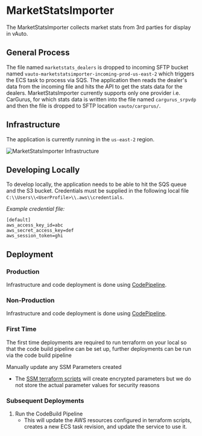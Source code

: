 # MarketStatsImporter

The MarketStatsImporter collects market stats from 3rd parties for display in vAuto.

## General Process

The file named ```marketstats_dealers``` is dropped to incoming SFTP bucket named ```vauto-marketstatsimporter-incoming-prod-us-east-2``` which triggers the ECS task to process via SQS. The application then reads the dealer's data from the incoming file and hits the API to get the stats data for the dealers.
MarketStatsImporter currently supports only one provider i.e. CarGurus, for which stats data is written into the file named ```cargurus_srpvdp``` and then the file is dropped to SFTP location ```vauto/cargurus/```.

## Infrastructure
The application is currently running in the ```us-east-2``` region.

![MarketStatsImporter Infrastructure](/docs/marketstats_importer.png)

## Developing Locally

To develop locally, the application needs to be able to hit the SQS queue and the S3 bucket. Credentials must be supplied in the following local file `C:\\Users\\<UserProfile>\\.aws\\credentials`.

_Example credential file:_

```
[default]
aws_access_key_id=abc
aws_secret_access_key=def
aws_session_token=ghi
```

## Deployment

### Production

Infrastructure and code deployment is done using [CodePipeline](https://us-east-2.console.aws.amazon.com/codesuite/codepipeline/pipelines/MarketStatsImporter-Prod/view?region=us-east-2/).

### Non-Production

Infrastructure and code deployment is done using [CodePipeline](https://us-east-2.console.aws.amazon.com/codesuite/codepipeline/pipelines/MarketStatsImporter-NonProd/view?region=us-east-2).

### First Time

The first time deployments are required to run terraform on your local so that the code build pipeline can be set up, further deployments can be run via the code build pipeline

Manually update any SSM Parameters created

   * The [SSM terraform scripts](/infrastructure/terraform/app/ssm_parameters.tf) will create encrypted parameters but we do not store the actual parameter values for security reasons

### Subsequent Deployments

1. Run the CodeBuild Pipeline
    * This will update the AWS resources configured in terraform scripts, creates a new ECS task revision, and update the service to use it.
